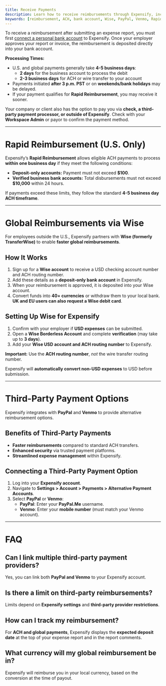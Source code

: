 ```yaml
---
title: Receive Payments
description: Learn how to receive reimbursements through Expensify, including ACH, Wise, PayPal, and Venmo options.
keywords: [reimbursement, ACH, bank account, Wise, PayPal, Venmo, Rapid Reimbursement]
---
```


To receive a reimbursement after submitting an expense report, you must first [connect a personal bank account](https://help.expensify.com/articles/expensify-classic/bank-accounts-and-payments/bank-accounts/Connect-Personal-Bank-Account) to Expensify. Once your employer approves your report or invoice, the reimbursement is deposited directly into your bank account.

**Processing Times:**  
- U.S. and global payments generally take **4-5 business days**:  
  - **2 days** for the business account to process the debit  
  - **2-3 business days** for ACH or wire transfer to your account  
- Payments initiated **after 3 p.m. PST** or on **weekends/bank holidays** may be delayed.  
- If your payment qualifies for **Rapid Reimbursement**, you may receive it sooner.

Your company or client also has the option to pay you via **check, a third-party payment processor, or outside of Expensify**. Check with your **Workspace Admin** or payor to confirm the payment method.

---

# Rapid Reimbursement (U.S. Only)

Expensify’s **Rapid Reimbursement** allows eligible ACH payments to process **within one business day** if they meet the following conditions:

- **Deposit-only accounts:** Payment must not exceed **$100**.  
- **Verified business bank accounts:** Total disbursements must not exceed **$10,000** within 24 hours.

If payments exceed these limits, they follow the standard **4-5 business day ACH timeframe**.

---

# Global Reimbursements via Wise

For employees outside the U.S., Expensify partners with **Wise (formerly TransferWise)** to enable **faster global reimbursements**.

## How It Works
1. Sign up for a **Wise account** to receive a USD checking account number and ACH routing number.
2. Add these details as a **deposit-only bank account** in Expensify.
3. When your reimbursement is approved, it is deposited into your Wise account.
4. Convert funds into **40+ currencies** or withdraw them to your local bank. **UK and EU users can also request a Wise debit card**.

## Setting Up Wise for Expensify
1. Confirm with your employer if **USD expenses** can be submitted.  
2. Open a **Wise Borderless Account** and complete **verification** (may take up to **3 days**).  
3. Add your **Wise USD account and ACH routing number** to Expensify.  

**Important:** Use the **ACH routing number**, *not* the wire transfer routing number.

Expensify will **automatically convert non-USD expenses** to USD before submission.

---

# Third-Party Payment Options

Expensify integrates with **PayPal** and **Venmo** to provide alternative reimbursement options.

## Benefits of Third-Party Payments
- **Faster reimbursements** compared to standard ACH transfers.  
- **Enhanced security** via trusted payment platforms.  
- **Streamlined expense management** within Expensify.

## Connecting a Third-Party Payment Option
1. Log into your **Expensify account**.
2. Navigate to **Settings > Account > Payments > Alternative Payment Accounts**.
3. Select **PayPal** or **Venmo**:
   - **PayPal**: Enter your **PayPal.Me** username.
   - **Venmo**: Enter your **mobile number** (must match your Venmo account).

---

# FAQ

## Can I link multiple third-party payment providers?
Yes, you can link both **PayPal and Venmo** to your Expensify account.

## Is there a limit on third-party reimbursements?
Limits depend on **Expensify settings** and **third-party provider restrictions**.

## How can I track my reimbursement?
For **ACH and global payments**, Expensify displays the **expected deposit date** at the top of your expense report and in the report comments.

## What currency will my global reimbursement be in?
Expensify will reimburse you in your local currency, based on the conversion at the time of payout.
